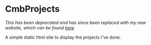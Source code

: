 # CmbProjects
*This has been deprecated and has since been replaced with my new website, which can be found [here](https://github.com/29cmb/PersonalWebsite)*

A simple static html site to display the projects I've done.
